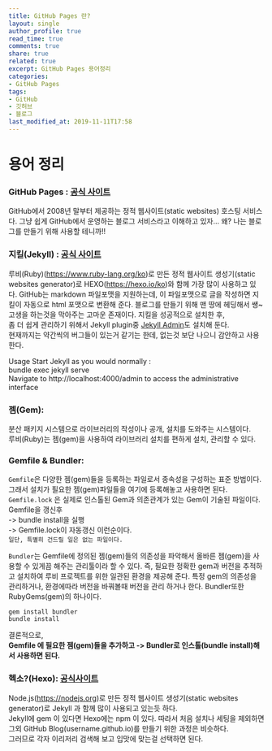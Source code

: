 ```yaml
---
title: GitHub Pages 란?
layout: single
author_profile: true
read_time: true
comments: true
share: true
related: true
excerpt: GitHub Pages 용어정리
categories:
- GitHub Pages
tags:
- GitHub
- 깃허브
- 블로그
last_modified_at: 2019-11-11T17:58
---
```


# 용어 정리
### GitHub Pages : [공식 사이트](https://pages.github.com/)
GitHub에서 2008년 말부터 제공하는 정적 웹사이트(static websites) 호스팅 서비스다.
그냥 쉽게 GitHub에서 운영하는 블로그 서비스라고 이해하고 있자... 
왜? 나는 블로그를 만들기 위해 사용할 테니까!!

### 지킬(Jekyll) : [공식 사이트](https://jekyllrb-ko.github.io/)
루비(Ruby)(<https://www.ruby-lang.org/ko>)로 만든 정적 웹사이트 생성기(static websites generator)로 HEXO(<https://hexo.io/ko>)와 함께 가장 많이 사용하고 있다.
GitHub는 markdown 파일포맷을 지원하는데, 이 파일포맷으로 글을 작성하면 지킬이 자동으로 html 포맷으로 변환해 준다.
블로그를 만들기 위해  맨 땅에 헤딩해서 쌩~고생을 하는것을 막아주는 고마운 존재이다.
지킬을 성공적으로 설치한 후,   
좀 더 쉽게 관리하기 위해서 Jekyll plugin중 [Jekyll  Admin](https://github.com/jekyll/jekyll-admin)도 설치해 둔다.  
현재까지는 약간씩의 버그들이 있는거 같기는 한데,  없는것 보단 나으니 감안하고 사용한다.

Usage
Start Jekyll as you would normally :  
bundle exec jekyll serve   
Navigate to http://localhost:4000/admin   to access the administrative interface  

### 젬(Gem): 
분산 패키지 시스템으로 라이브러리의 작성이나 공개, 설치를 도와주는 시스템이다.  
루비(Ruby)는 젬(gem)을 사용하여 라이브러리 설치를 편하게 설치, 관리할 수 있다.  

### Gemfile & Bundler:
`Gemfile`은 다양한 젬(gem)들을 등록하는 파일로서 종속성을 구성하는 표준 방법이다. 그래서 설치가 필요한 젬(gem)파일들을 여기에 등록해놓고 사용하면 된다.  
`Gemfile.lock` 은 실제로 인스톨된 Gem과 의존관계가 있는 Gem이 기술된 파일이다.
Gemfile을 갱신후  
-> bundle install을 실행   
-> Gemfile.lock이 자동갱신 이런순이다.  
`일단, 특별히 건드릴 일은 없는 파일이다.`

`Bundler`는 Gemfile에 정의된 젬(gem)들의 의존성을 파악해서 올바른 젬(gem)을 사용할 수 있게끔 해주는 관리툴이라 할 수 있다. 즉, 필요한 정확한 gem과 버전을 추적하고 설치하여 루비 프로젝트를 위한 일관된 환경을 제공해 준다. 특정 gem의 의존성을 관리하거나, 환경에따라 버전을 바꿔볼때 버전을 관리 하거나 한다. Bundler또한 RubyGems(gem)의 하나이다.

~~~
gem install bundler
bundle install
~~~

결론적으로,  
**Gemfile 에 필요한 젬(gem)들을 추가하고 -> Bundler로 인스톨(bundle install)해서 사용하면 된다.**


### 헥소?(Hexo): [공식사이트](https://hexo.io/ko/)
Node.js(<https://nodejs.org>)로 만든 정적 웹사이트 생성기(static websites generator)로 Jekyll 과 함께 많이 사용되고 있는듯 하다.  
Jekyll에 gem 이 있다면 Hexo에는 npm 이 있다. 따라서 처음 설치나 세팅을 제외하면  
그외 GitHub Blog(username.github.io)를 만들기 위한 과정은 비슷하다.  
그러므로 각자 이리저리 검색해 보고 입맛에 맞는걸 선택하면 된다.